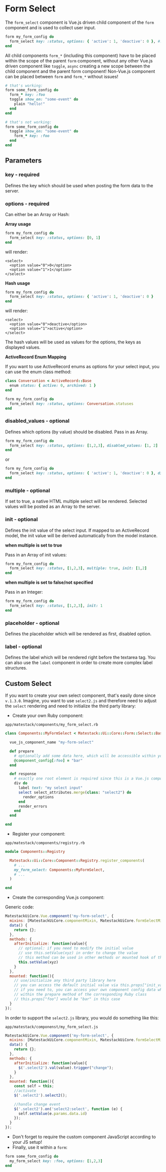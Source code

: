 # Form Select

The `form_select` component is Vue.js driven child component of the `form` component and is used to collect user input.

```ruby
form my_form_config do
  form_select key: :status, options: { 'active': 1, 'deactive': 0 }, #...
end
```

All child components `form_*` \(including this component\) have to be placed within the scope of the parent `form` component, without any other Vue.js driven component like `toggle`, `async` creating a new scope between the child component and the parent form component! Non-Vue.js component can be placed between `form` and `form_*` without issues!

```ruby
# that's working:
form some_form_config do
  form_* key: :foo
  toggle show_on: "some-event" do
    plain "hello!"
  end
end

# that's not working:
form some_form_config do
  toggle show_on: "some-event" do
    form_* key: :foo
  end
end
```

## Parameters

### key - required

Defines the key which should be used when posting the form data to the server.

### options - required

Can either be an Array or Hash:

**Array usage**

```ruby
form my_form_config do
  form_select key: :status, options: [0, 1]
end
```

will render:

```markup
<select>
  <option value="0">0</option>
  <option value="1">1</option>
</select>
```

**Hash usage**

```ruby
form my_form_config do
  form_select key: :status, options: { 'active': 1, 'deactive': 0 }
end
```

will render:

```markup
<select>
  <option value="0">deactive</option>
  <option value="1">active</option>
</select>
```

The hash values will be used as values for the options, the keys as displayed values.

**ActiveRecord Enum Mapping**

If you want to use ActiveRecord enums as options for your select input, you can use the enum class method:

```ruby
class Conversation < ActiveRecord::Base
  enum status: { active: 0, archived: 1 }
end
```

```ruby
form my_form_config do
  form_select key: :status, options: Conversation.statuses
end
```

### disabled\_values - optional

Defines which options \(by value\) should be disabled. Pass in as Array.

```ruby
form my_form_config do
  form_select key: :status, options: [1,2,3], disabled_values: [1, 2]
end
```

or

```ruby
form my_form_config do
  form_select key: :status, options: { 'active': 1, 'deactive': 0 }, disabled_values: [1]
end
```

### multiple - optional

If set to true, a native HTML multiple select will be rendered. Selected values will be posted as an Array to the server.

### init - optional

Defines the init value of the select input. If mapped to an ActiveRecord model, the init value will be derived automatically from the model instance.

**when multiple is set to true**

Pass in an Array of init values:

```ruby
form my_form_config do
  form_select key: :status, [1,2,3], multiple: true, init: [1,2]
end
```

**when multiple is set to false/not specified**

Pass in an Integer:

```ruby
form my_form_config do
  form_select key: :status, [1,2,3], init: 1
end
```

### placeholder - optional

Defines the placeholder which will be rendered as first, disabled option.

### label - optional

Defines the label which will be rendered right before the textarea tag. You can also use the `label` component in order to create more complex label structures.

## Custom Select

If you want to create your own select component, that's easily done since `v.1.3.0`. Imagine, you want to use `select2.js` and therefore need to adjust the `select` rendering and need to initialize the third party library:

* Create your own Ruby component:

`app/matestack/components/my_form_select.rb`

```ruby
class Components::MyFormSelect < Matestack::Ui::Core::Form::Select::Base

  vue_js_component_name "my-form-select"

  def prepare
    # optionally add some data here, which will be accessible within your Vue.js component
    @component_config[:foo] = "bar"
  end

  def response
    # exactly one root element is required since this is a Vue.js component template
    div do
      label text: "my select input"
      select select_attributes.merge(class: "select2") do
        render_options
      end
      render_errors
    end
  end

end
```

* Register your component:

`app/matestack/components/registry.rb`

```ruby
module Components::Registry

  Matestack::Ui::Core::Component::Registry.register_components(
    # ...
    my_form_select: Components::MyFormSelect,
    # ...
  )

end
```

* Create the corresponding Vue.js component:

Generic code:

```javascript
MatestackUiCore.Vue.component('my-form-select', {
  mixins: [MatestackUiCore.componentMixin, MatestackUiCore.formSelectMixin],
  data() {
    return {};
  },
  methods: {
    afterInitialize: function(value){
      // optional: if you need to modify the initial value
      // use this.setValue(xyz) in order to change the value
      // this method can be used in other methods or mounted hook of this component as well!
      this.setValue(xyz)
    }
  },
  mounted: function(){
    // use/initialize any third party library here
    // you can access the default initial value via this.props["init_value"]
    // if you need to, you can access your own component config data which added
    // within the prepare method of the corresponding Ruby class
    // this.props["foo"] would be "bar" in this case
  }
});
```

In order to support the `select2.js` library, you would do something like this:

`app/matestack/componenst/my_form_select.js`

```javascript
MatestackUiCore.Vue.component('my-form-select', {
  mixins: [MatestackUiCore.componentMixin, MatestackUiCore.formSelectMixin],
  data() {
    return {};
  },
  methods: {
    afterInitialize: function(value){
      $('.select2').val(value).trigger("change");
    }
  },
  mounted: function(){
    const self = this;
    //activate
    $('.select2').select2();

    //handle change event
    $('.select2').on('select2:select', function (e) {
      self.setValue(e.params.data.id)
    });
  }
});
```

* Don't forget to require the custom component JavaScript according to your JS setup!
* Finally, use it within a `form`:

```ruby
form some_form_config do
  my_form_select key: :foo, options: [1,2,3]
end
```

